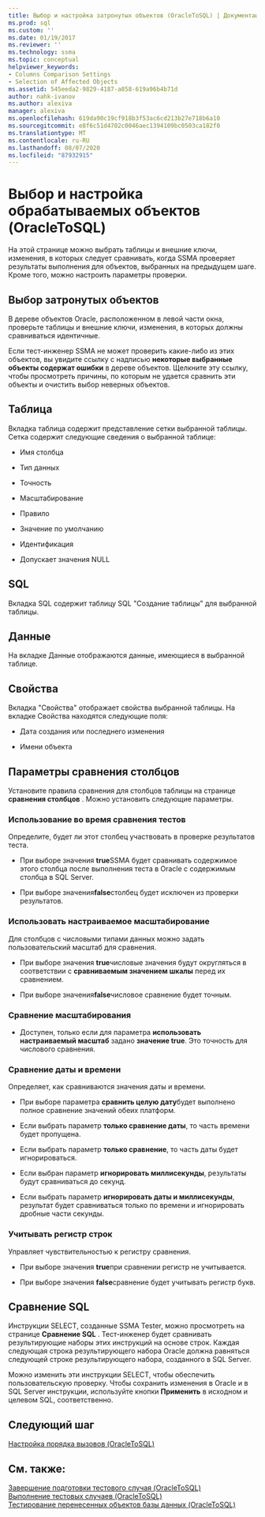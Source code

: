 ```yaml
---
title: Выбор и настройка затронутых объектов (OracleToSQL) | Документация Майкрософт
ms.prod: sql
ms.custom: ''
ms.date: 01/19/2017
ms.reviewer: ''
ms.technology: ssma
ms.topic: conceptual
helpviewer_keywords:
- Columns Comparison Settings
- Selection of Affected Objects
ms.assetid: 545eeda2-9829-4187-a858-619a96b4b71d
author: nahk-ivanov
ms.author: alexiva
manager: alexiva
ms.openlocfilehash: 619da90c19cf918b3f53ac6cd213b27e718b6a10
ms.sourcegitcommit: e8f6c51d4702c0046aec1394109bc0503ca182f0
ms.translationtype: MT
ms.contentlocale: ru-RU
ms.lasthandoff: 08/07/2020
ms.locfileid: "87932915"
---
```

# <a name="selecting-and-configuring-affected-objects-oracletosql"></a>Выбор и настройка обрабатываемых объектов (OracleToSQL)
На этой странице можно выбрать таблицы и внешние ключи, изменения, в которых следует сравнивать, когда SSMA проверяет результаты выполнения для объектов, выбранных на предыдущем шаге. Кроме того, можно настроить параметры проверки.  
  
## <a name="selection-of-affected-objects"></a>Выбор затронутых объектов  
В дереве объектов Oracle, расположенном в левой части окна, проверьте таблицы и внешние ключи, изменения, в которых должны сравниваться идентичные.  
  
Если тест-инженер SSMA не может проверить какие-либо из этих объектов, вы увидите ссылку с надписью **некоторые выбранные объекты содержат ошибки** в дереве объектов. Щелкните эту ссылку, чтобы просмотреть причины, по которым не удается сравнить эти объекты и очистить выбор неверных объектов.  
  
## <a name="table"></a>Таблица  
Вкладка таблица содержит представление сетки выбранной таблицы. Сетка содержит следующие сведения о выбранной таблице:  
  
-   Имя столбца  
  
-   Тип данных  
  
-   Точность  
  
-   Масштабирование  
  
-   Правило  
  
-   Значение по умолчанию  
  
-   Идентификация  
  
-   Допускает значения NULL  
  
## <a name="sql"></a>SQL  
Вкладка SQL содержит таблицу SQL "Создание таблицы" для выбранной таблицы.  
  
## <a name="data"></a>Данные  
На вкладке Данные отображаются данные, имеющиеся в выбранной таблице.  
  
## <a name="properties"></a>Свойства  
Вкладка "Свойства" отображает свойства выбранной таблицы. На вкладке Свойства находятся следующие поля:  
  
-   Дата создания или последнего изменения  
  
-   Имени объекта  
  
## <a name="columns-comparison-settings"></a>Параметры сравнения столбцов  
Установите правила сравнения для столбцов таблицы на странице **сравнения столбцов** . Можно установить следующие параметры.  
  
### <a name="use-during-test-comparisons"></a>Использование во время сравнения тестов  
Определите, будет ли этот столбец участвовать в проверке результатов теста.  
  
-   При выборе значения **true**SSMA будет сравнивать содержимое этого столбца после выполнения теста в Oracle с содержимым столбца в SQL Server. 
  
-   При выборе значения**false**столбец будет исключен из проверки результатов.  
  
### <a name="use-custom-scale"></a>Использовать настраиваемое масштабирование  
Для столбцов с числовыми типами данных можно задать пользовательский масштаб для сравнения.  
  
-   При выборе значения **true**числовые значения будут округляться в соответствии с **сравниваемым значением шкалы** перед их сравнением.  
  
-   При выборе значения**false**числовое сравнение будет точным.  
  
### <a name="comparing-scale"></a>Сравнение масштабирования  
  
-   Доступен, только если для параметра **использовать настраиваемый масштаб** задано **значение true**. Это точность для числового сравнения.  
  
### <a name="date-time-comparing"></a>Сравнение даты и времени  
Определяет, как сравниваются значения даты и времени.  
  
-   При выборе параметра **сравнить целую дату**будет выполнено полное сравнение значений обеих платформ.  
  
-   Если выбрать параметр **только сравнение даты**, то часть времени будет пропущена.  
  
-   Если выбрать параметр **только сравнение**, то часть даты будет игнорироваться.  
  
-   Если выбран параметр **игнорировать миллисекунды**, результаты будут сравниваться до секунд.  
  
-   Если выбрать параметр **игнорировать даты и миллисекунды**, результат будет сравниваться только по времени и игнорировать дробные части секунды.  
  
### <a name="ignore-strings-case"></a>Учитывать регистр строк  
Управляет чувствительностью к регистру сравнения.  
  
-   При выборе значения **true**при сравнении регистр не учитывается.  
  
-   При выборе значения **false**сравнение будет учитывать регистр букв.  
  
## <a name="comparing-sql"></a>Сравнение SQL  
Инструкции SELECT, созданные SSMA Tester, можно просмотреть на странице **Сравнение SQL** . Тест-инженер будет сравнивать результирующие наборы этих инструкций на основе строк. Каждая следующая строка результирующего набора Oracle должна равняться следующей строке результирующего набора, созданного в SQL Server.
  
Можно изменить эти инструкции SELECT, чтобы обеспечить пользовательскую проверку. Чтобы сохранить изменения в Oracle и в SQL Server инструкции, используйте кнопки **Применить** в исходном и целевом SQL, соответственно.  
  
## <a name="next-step"></a>Следующий шаг  
[Настройка порядка вызовов &#40;OracleToSQL&#41;](../../ssma/oracle/customizing-calls-order-oracletosql.md)  
  
## <a name="see-also"></a>См. также:  
[Завершение подготовки тестового случая &#40;OracleToSQL&#41;](../../ssma/oracle/finishing-test-case-preparation-oracletosql.md)  
[Выполнение тестовых случаев &#40;OracleToSQL&#41;](../../ssma/oracle/running-test-cases-oracletosql.md)  
[Тестирование перенесенных объектов базы данных &#40;OracleToSQL&#41;](../../ssma/oracle/testing-migrated-database-objects-oracletosql.md)  
  
